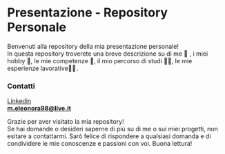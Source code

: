 # Presentazione - Repository Personale
Benvenuti alla repository della mia presentazione personale! <br>
In questa repository troverete una breve descrizione su di me 👩 , i miei hobby 🎨, le mie competenze 💪, il mio percorso di studi 👩‍🎓, le mie esperienze lavorative👩‍💻 .

### Contatti
[Linkedin](https://www.linkedin.com/in/eleonora-mattera-655078218/) <br>
**m.eleonora98@live.it**


Grazie per aver visitato la mia repository! <br>
Se hai domande o desideri saperne di più su di me o sui miei progetti, non esitare a contattarmi. Sarò felice di rispondere a qualsiasi domanda e di condividere le mie conoscenze e passioni con voi. Buona lettura!

